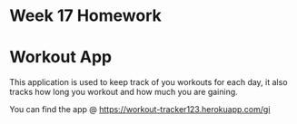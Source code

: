 # Week 17 Homework
# Workout App

This application is used to keep track of you workouts for each day, it also tracks how long you workout and how much you are gaining.


You can find the app @ https://workout-tracker123.herokuapp.com/gi
